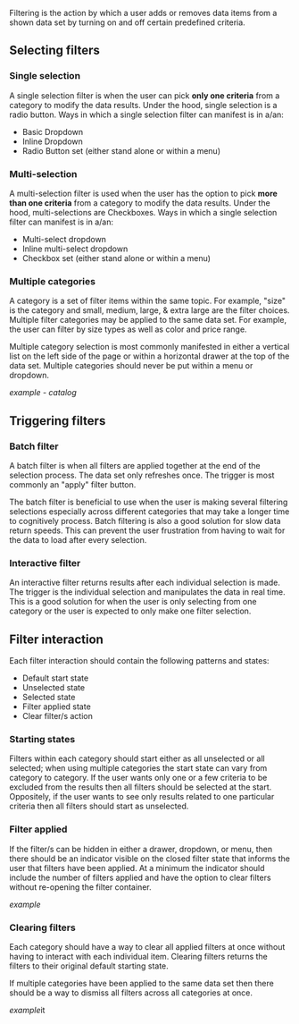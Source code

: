 Filtering is the action by which a user adds or removes data items from a shown data set by turning on and off certain predefined criteria.

## Selecting filters

### Single selection
A single selection filter is when the user can pick **only one criteria** from a category to modify the data results. Under the hood, single selection is a radio button. Ways in which a single selection filter can manifest is in a/an:

- Basic Dropdown
- Inline Dropdown
- Radio Button set (either stand alone or within a menu)



### Multi-selection
A multi-selection filter is used when the user has the option to pick **more than one criteria** from a category to modify the data results. Under the hood, multi-selections are Checkboxes. Ways in which a single selection filter can manifest is in a/an:

- Multi-select dropdown
- Inline multi-select dropdown
- Checkbox set (either stand alone or within a menu)


### Multiple categories
A category is a set of filter items within the same topic. For example, "size" is the category and small, medium, large, & extra large are the filter choices. Multiple filter categories may be applied to the same data set. For example, the user can filter by size types as well as color and price range.

Multiple category selection is most commonly manifested in either a vertical list on the left side of the page or within a horizontal drawer at the top of the data set. Multiple categories should never be put within a menu or dropdown.

*example - catalog*


## Triggering filters

### Batch filter
A batch filter is when all filters are applied together at the end of the selection process. The data set only refreshes once. The trigger is most commonly an "apply" filter button.

The batch filter is beneficial to use when the user is making several filtering selections especially across different categories that may take a longer time to cognitively process. Batch filtering is also a good solution for slow data return speeds. This can prevent the user frustration from having to wait for the data to load after every selection.

### Interactive filter
An interactive filter returns results after each individual selection is made. The trigger is the individual selection and manipulates the data in real time. This is a good solution for when the user is only selecting from one category or the user is expected to only make one filter selection.

## Filter interaction
Each filter interaction should contain the following patterns and states:

- Default start state
- Unselected state
- Selected state
- Filter applied state
- Clear filter/s action

### Starting states
Filters within each category should start either as all unselected or all selected; when using multiple categories the start state can vary from category to category. If the user wants only one or a few criteria to be excluded from the results then all filters should be selected at the start. Oppositely, if the user wants to see only results related to one particular criteria then all filters should start as unselected.

### Filter applied
If the filter/s can be hidden in either a drawer, dropdown, or menu, then there should be an indicator visible on the closed filter state that informs the user that filters have been applied. At a minimum the indicator should include the number of filters applied and have the option to clear filters without re-opening the filter container.

*example*

### Clearing filters
Each category should have a way to clear all applied filters at once without having to interact with each individual item. Clearing filters returns the filters to their original default starting state.

If multiple categories have been applied to the same data set then there should be a way to dismiss all filters across all categories at once.

*example*it
